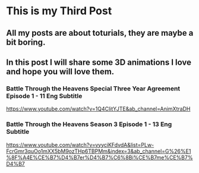 # This is my Third Post

## All my posts are about toturials, they are maybe a bit boring.

## In this post I will share some 3D animations I love and hope you will love them.

### Battle Through the Heavens Special Three Year Agreement Episode 1 - 11 Eng Subtitle

https://www.youtube.com/watch?v=1Q4CIitYJTE&ab_channel=AnimXtraDH

### Battle Through the Heavens Season 3 Episode 1 - 13 Eng Subtitle

https://www.youtube.com/watch?v=vyyciKFdvdA&list=PLw-FcrGmr3quOo1mXX5bM9ozTHp6TBPMm&index=3&ab_channel=G%26%E1%8F%A4E%CE%B7%D4%B7er%D4%B7%C6%8Bi%CE%B7me%CE%B7%D4%B7
